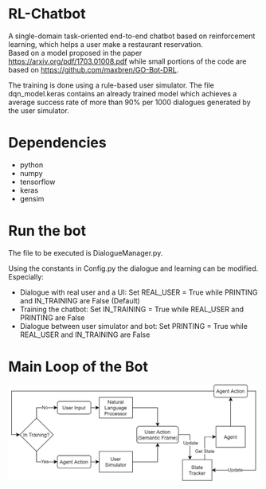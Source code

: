 # RL-Chatbot

A single-domain task-oriented end-to-end chatbot based on reinforcement learning, which helps a user make a restaurant reservation. <br>
Based on a model proposed in the paper https://arxiv.org/pdf/1703.01008.pdf while small portions of the code are based on https://github.com/maxbren/GO-Bot-DRL.

The training is done using a rule-based user simulator. The file dqn_model.keras contains an already trained model which achieves a average success rate of more than 90% per 1000 dialogues generated by the user simulator.

# Dependencies

* python
* numpy
* tensorflow
* keras
* gensim

# Run the bot

The file to be executed is DialogueManager.py. 

Using the constants in Config.py the dialogue and learning can be modified. 
Especially:
* Dialogue with real user and a UI: Set REAL_USER = True while PRINTING and IN_TRAINING are False (Default)
* Training the chatbot: Set IN_TRAINING = True while REAL_USER and PRINTING are False
* Dialogue between user simulator and bot: Set PRINTING = True while REAL_USER and IN_TRAINING are False

# Main Loop of the Bot

![](Images/FlowChart.png)
